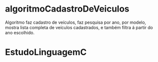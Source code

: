 # algoritmoCadastroDeVeiculos
Algoritmo faz cadastro de veículos, faz pesquisa por ano, por modelo, mostra lista completa de veículos cadastrados, e também filtra á partir do ano escolhido.
# EstudoLinguagemC
